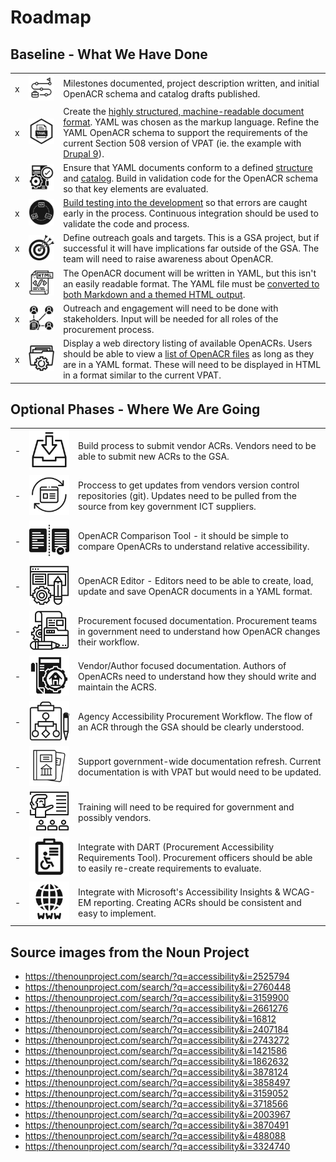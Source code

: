 # Roadmap

## Baseline - What We Have Done

<table>
  <tr><td> x </td><td> <img src="/docs/images/noun_milestone_2525794.svg"> </td><td> Milestones documented, project description written, and initial OpenACR schema and catalog drafts published. </td></tr>
  <tr><td> x </td><td> <img src="/docs/images/noun_yaml_file_document_2760448.svg"> </td><td> Create the <a href="/catalog/2.4-edition-wcag-2.0-508-en.yaml">highly structured, machine-readable document format</a>. YAML was chosen as the markup language. Refine the YAML OpenACR schema to support the requirements of the current Section 508 version of VPAT (ie. the example with <a href="/openacr/drupal-9.yaml">Drupal 9</a>). </td></tr>
  <tr><td> x </td><td> <img src="/docs/images/noun_construct_validity_3159900.svg"> </td><td> Ensure that YAML documents conform to a defined <a href="/schema/OpenACR-0.1.0.json">structure</a> and <a href="/schema/openacr-catalog-0.1.0.json">catalog</a>. Build in validation code for the OpenACR schema so that key elements are evaluated. </td></tr>
  <tr><td> x </td><td> <img src="/docs/images/noun_continuous_deployment_2661276.svg"> </td><td> <a href="/tests">Build testing into the development</a> so that errors are caught early in the process. Continuous integration should be used to validate the code and process. </td></tr>
  <tr><td> x </td><td> <img src="/docs/images/noun_Target_16812.svg"> </td><td> Define outreach goals and targets. This is a GSA project, but if successful it will have implications far outside of the GSA. The team will need to raise awareness about OpenACR. </td></tr>
  <tr><td> x </td><td> <img src="/docs/images/noun_html_2407184.svg"> </td><td> The OpenACR document will be written in YAML, but this isn't an easily readable format. The YAML file must be <a href="/openacr">converted to both Markdown and a themed HTML output</a>. </td></tr>
  <tr><td> x </td><td> <img src="/docs/images/noun_Stakeholders_2743272.svg">  </td><td> Outreach and engagement will need to be done with stakeholders. Input will be needed for all roles of the procurement process. </td></tr>
  <tr><td> x </td><td> <img src="/docs/images/noun_directory_1421586.svg"> </td><td> Display a web directory listing of available OpenACRs. Users should be able to view a <a href="https://federalist-02947dd8-86df-467a-b2af-4c5b94c5b1f0.app.cloud.gov/site/gsa/openacr-website/openacr/">list of OpenACR files</a> as long as they are in a YAML format. These will need to be displayed in HTML in a format similar to the current VPAT. </td></tr>
</table>

## Optional Phases - Where We Are Going

<table>
  <tr><td> - </td><td> <img src="/docs/images/noun_submit_1862632.svg"> </td><td> Build process to submit vendor ACRs. Vendors need to be able to submit new ACRs to the GSA. </td></tr>
  <tr><td> - </td><td> <img src="/docs/images/noun_update_3878124.svg"> </td><td> Proccess to get updates from vendors version control repositories (git). Updates need to be pulled from the source from key government ICT suppliers. </td></tr>
  <tr><td> - </td><td> <img src="/docs/images/noun_comparison_3858497.svg/"> </td><td> OpenACR Comparison Tool - it should be simple to compare OpenACRs to understand relative accessibility.  </td></tr>
  <tr><td> - </td><td> <img src="/docs/images/noun_text editor_2245371.svg"> </td><td> OpenACR Editor - Editors need to be able to create, load, update and save OpenACR documents in a YAML format. </td></tr>
  <tr><td> - </td><td> <img src="/docs/images/noun_documentation_3159052.svg"> </td><td> Procurement focused documentation. Procurement teams in government need to understand how OpenACR changes their workflow. </td></tr>
  <tr><td> - </td><td> <img src="/docs/images/noun_documentation_3718566.svg"> </td><td> Vendor/Author focused documentation. Authors of OpenACRs need to understand how they should write and maintain the ACRS. </td></tr>
  <tr><td> - </td><td> <img src="/docs/images/noun_Workflow_1326943.svg"> </td><td> Agency Accessibility Procurement Workflow. The flow of an ACR through the GSA should be clearly understood. </td></tr>
  <tr><td> - </td><td> <img src="/docs/images/noun_Legal Studies_2003967.svg"> </td><td> Support government-wide documentation refresh. Current documentation is with VPAT but would need to be updated. </td></tr>
  <tr><td> - </td><td> <img src="/docs/images/noun_training_3870491.svg"> </td><td> Training will need to be required for government and possibly vendors. </td></tr>
  <tr><td> - </td><td> <img src="/docs/images/noun_Accessibility_488088.svg"> </td><td> Integrate with DART (Procurement Accessibility Requirements Tool). Procurement officers should be able to easily re-create requirements to evaluate. </td></tr>
  <tr><td> - </td><td> <img src="/docs/images/noun_www_3324740.svg"> </td><td> Integrate with Microsoft's Accessibility Insights & WCAG-EM reporting. Creating ACRs should be consistent and easy to implement. </td></tr>
</table>

## Source images from the Noun Project

- https://thenounproject.com/search/?q=accessibility&i=2525794
- https://thenounproject.com/search/?q=accessibility&i=2760448
- https://thenounproject.com/search/?q=accessibility&i=3159900
- https://thenounproject.com/search/?q=accessibility&i=2661276
- https://thenounproject.com/search/?q=accessibility&i=16812
- https://thenounproject.com/search/?q=accessibility&i=2407184
- https://thenounproject.com/search/?q=accessibility&i=2743272
- https://thenounproject.com/search/?q=accessibility&i=1421586
- https://thenounproject.com/search/?q=accessibility&i=1862632
- https://thenounproject.com/search/?q=accessibility&i=3878124
- https://thenounproject.com/search/?q=accessibility&i=3858497
- https://thenounproject.com/search/?q=accessibility&i=3159052
- https://thenounproject.com/search/?q=accessibility&i=3718566
- https://thenounproject.com/search/?q=accessibility&i=2003967
- https://thenounproject.com/search/?q=accessibility&i=3870491
- https://thenounproject.com/search/?q=accessibility&i=488088
- https://thenounproject.com/search/?q=accessibility&i=3324740
